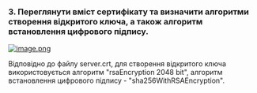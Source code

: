 ### 3. Переглянути вміст сертифікату та визначити алгоритми створення відкритого ключа, а також алгоритм встановлення цифрового підпису.

[![image.png](https://i.postimg.cc/7LWNY9Sp/image.png)](https://postimg.cc/p9KjsDGZ)

Відповідно до файлу server.crt, для створення відкритого ключа використовується алгоритм "rsaEncryption 2048 bit", алгоритм встановлення цифрового підпису - "sha256WithRSAEncryption".